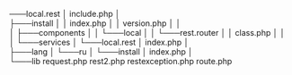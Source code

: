  ───local.rest
    │   include.php
    │   
    ├───install
    │   │   index.php
    │   │   version.php
    │   │   
    │   ├───components
    │   │   └───local
    │   │       └───rest.router
    │   │               class.php
    │   │               
    │   └───services
    │       └───local.rest
    │               index.php
    │               
    ├───lang
    │   └───ru
    │       └───install
    │               index.php
    │               
    └───lib
            request.php
            rest2.php
            restexception.php
            route.php